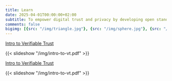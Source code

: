```yaml
---
title: Learn
date: 2025-04-01T00:00:00+02:00
subtitle: To empower digital trust and privacy by developing open standards, decentralized infrastructure, and transparent governance frameworks that enable secure, verifiable, and user-controlled interactions across the digital world
comments: false
bigimg: [{src: "/img/triangle.jpg"}, {src: "/img/sphere.jpg"}, {src: "/img/hexagon.jpg"}]
---
```


[Intro to Verifiable Trust](img/intro-to-vt.pdf)

{{< slideshow "/img/intro-to-vt.pdf" >}}

[Intro to Verifiable Trust](img/intro-to-vt.pdf)

{{< slideshow "/img/intro-to-vt.pdf" >}}